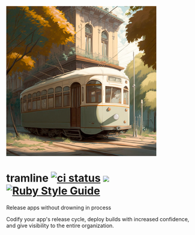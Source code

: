 <img alt="tramline logo" src="logos/tram1.png" width="400"/>

# tramline [![ci status](https://github.com/tramlinehq/site/actions/workflows/ci.yml/badge.svg?branch=main)](https://github.com/tramlinehq/site/actions/workflows/ci.yml) [![](https://img.shields.io/discord/974284993641725962)](https://discord.com/invite/u7VwyvBV2Z) [![Ruby Style Guide](https://img.shields.io/badge/code_style-standard-brightgreen.svg)](https://github.com/testdouble/standard)

Release apps without drowning in process

Codify your app's release cycle, deploy builds with increased confidence, and give visibility to the entire organization.
